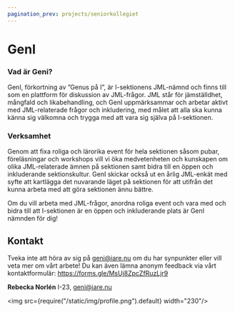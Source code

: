 ```yaml
---
pagination_prev: projects/seniorkollegiet
---
```

# GenI
### Vad är Geni?
GenI, förkortning av ”Genus på I”, är I-sektionens JML-nämnd och finns till som en plattform för diskussion av JML-frågor. JML står för jämställdhet, mångfald och likabehandling, och GenI uppmärksammar och arbetar aktivt med JML-relaterade frågor och inkludering, med målet att alla ska kunna känna sig välkomna och trygga med att vara sig själva på I-sektionen. 

### Verksamhet
Genom att fixa roliga och lärorika event för hela sektionen såsom pubar, föreläsningar och workshops vill vi öka medvetenheten och kunskapen om olika JML-relaterade ämnen på sektionen samt bidra till en öppen och inkluderande sektionskultur. GenI skickar också ut en årlig JML-enkät med syfte att kartlägga det nuvarande läget på sektionen för att utifrån det kunna arbeta med att göra sektionen ännu bättre. 

Om du vill arbeta med JML-frågor, anordna roliga event och vara med och bidra till att I-sektionen är en öppen och inkluderande plats är GenI nämnden för dig! 

## Kontakt
Tveka inte att höra av sig på geni@iare.nu om du har synpunkter eller vill veta mer om vårt arbete! 
Du kan även lämna anonym feedback via vårt kontaktformulär: https://forms.gle/MsUj8ZpcZfRuzLjr9 

__Rebecka Norlén__ I-23, geni@iare.nu

<img src={require("/static/img/profile.png").default} width="230"/>